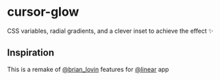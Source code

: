 # cursor-glow
CSS variables, radial gradients, and a clever inset to achieve the effect ✨

## Inspiration

This is a remake of [@brian_lovin](https://twitter.com/brian_lovin/status/1519023602888183809) features for [@linear](https://linear.app/) app

